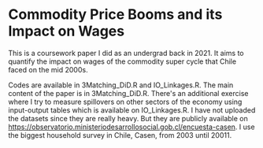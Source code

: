 # Commodity Price Booms and its Impact on Wages
This is a coursework paper I did as an undergrad back in 2021. It aims to quantify the impact on wages of the commodity super cycle that Chile faced on the mid 2000s.

Codes are available in 3Matching_DiD.R and IO_Linkages.R. The main content of the paper is in 3Matching_DiD.R. There's an additional exercise where I try to measure spillovers on other sectors of the economy using input-output tables which is available on IO_Linkages.R. I have not uploaded the datasets since they are really heavy. But they are publicly available on https://observatorio.ministeriodesarrollosocial.gob.cl/encuesta-casen. I use the biggest household  survey in Chile, Casen, from 2003 until 20011. 

